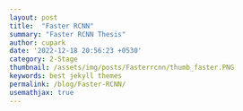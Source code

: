 ```yaml
---
layout: post
title:  "Faster RCNN"
summary: "Faster RCNN Thesis"
author: cupark
date: '2022-12-18 20:56:23 +0530'
category: 2-Stage
thumbnail: /assets/img/posts/Fasterrcnn/thumb_faster.PNG
keywords: best jekyll themes
permalink: /blog/Faster-RCNN/
usemathjax: true
---
```



